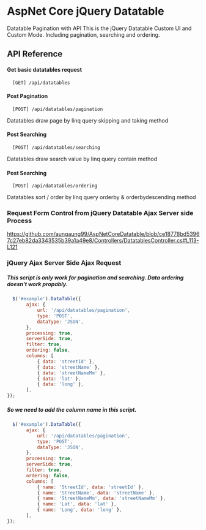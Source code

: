 # AspNet Core jQuery Datatable
 Datatable Pagination with API
 This is the jQuery Datatable Custom UI and Custom Mode. Including pagination, searching and ordering.
 
## API Reference

#### Get basic datatables request
```
  [GET] /api/datatables
```

#### Post Pagination

```
  [POST] /api/datatables/pagination
```
Datatables draw page by linq query skipping and taking method

#### Post Searching

```
  [POST] /api/datatables/searching
```
Datatables draw search value by linq query contain method

#### Post Searching

```
  [POST] /api/datatables/ordering
```
Datatables sort / order by linq query orderby & orderbydescending method

### Request Form Control from jQuery Datatable Ajax Server side Process

https://github.com/aungaung99/AspNetCoreDatatable/blob/ce18778bd53967c27eb82da3343535b39a1a49e8/Controllers/DatatablesController.cs#L113-L121

### jQuery Ajax Server Side Ajax Request
##### This script is only work for pagination and searching. Data ordering doesn't work propably.

```javascript
  $('#example').DataTable({
       ajax: {
           url: '/api/datatables/pagination',
           type: 'POST',
           dataType: 'JSON',
       },
       processing: true,
       serverSide: true,
       filter: true,
       ordering: false,
       columns: [
           { data: 'streetId' },
           { data: 'streetName' },
           { data: 'streetNameMm' },
           { data: 'lat' },
           { data: 'long' },
       ],
});
```
##### So we need to add the column name in this script.

```javascript
  $('#example').DataTable({
       ajax: {
           url: '/api/datatables/pagination',
           type: 'POST',
           dataType: 'JSON',
       },
       processing: true,
       serverSide: true,
       filter: true,
       ordering: false,
       columns: [
           { name: 'StreetId', data: 'streetId' },
           { name: 'StreetName', data: 'streetName' },
           { name: 'StreetNameMm', data: 'streetNameMm' },
           { name: 'Lat', data: 'lat' },
           { name: 'Long', data: 'long' },
       ],
});
```



